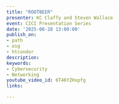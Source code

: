 ```yaml
---
title: "ROOTBEER"
presenter: KC Claffy and Steven Wallace
event: CICI Presentation Series
date: '2025-08-28 13:00:00'
publish_on:
- path
- osg
- htcondor
description: 
keywords:
- Cybersecurity
- Networking
youtube_video_id: 6T46YZHxpfg
links:

---
```

